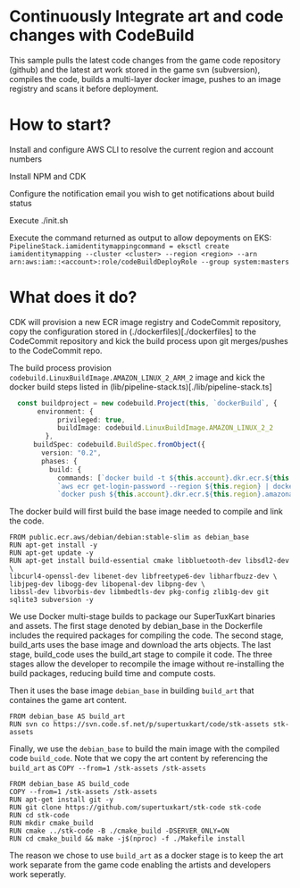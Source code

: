 # Continuously Integrate art and code changes with CodeBuild

This sample pulls the latest code changes from the game code repository (github) and the latest art work stored in the game svn (subversion), compiles the code, builds a multi-layer docker image, pushes to an image registry and scans it before deployment.

# How to start?

Install and configure AWS CLI to resolve the current region and account numbers

Install NPM and CDK

Configure the notification email you wish to get notifications about build status

Execute ./init.sh

Execute the command returned as output to allow depoyments on EKS: `PipelineStack.iamidentitymappingcommand = eksctl create iamidentitymapping --cluster <cluster> --region <region> --arn arn:aws:iam::<account>:role/codeBuildDeployRole --group system:masters`

# What does it do?

CDK will provision a new ECR image registry and CodeCommit repository, copy the configuration stored in (./dockerfiles)[./dockerfiles] to the CodeCommit repository and kick the build process upon git merges/pushes to the CodeCommit repo. 

The build process provision `codebuild.LinuxBuildImage.AMAZON_LINUX_2_ARM_2` image and kick the docker build steps listed in (lib/pipeline-stack.ts)[./lib/pipeline-stack.ts]

```ts
  const buildproject = new codebuild.Project(this, `dockerBuild`, {
       environment: {
            privileged: true,
            buildImage: codebuild.LinuxBuildImage.AMAZON_LINUX_2_2
         },
      buildSpec: codebuild.BuildSpec.fromObject({
        version: "0.2",
        phases: {
          build: {
            commands: [`docker build -t ${this.account}.dkr.ecr.${this.region}.amazonaws.com/${registry.repositoryName}:${baseImageVersion.valueAsString} .`,
            `aws ecr get-login-password --region ${this.region} | docker login --username AWS --password-stdin ${this.account}.dkr.ecr.${this.region}.amazonaws.com/${registry.repositoryName}`,
            `docker push ${this.account}.dkr.ecr.${this.region}.amazonaws.com/${registry.repositoryName}:${baseImageVersion.valueAsString}`],
```

The docker build will first build the base image needed to compile and link the code.

```
FROM public.ecr.aws/debian/debian:stable-slim as debian_base
RUN apt-get install -y
RUN apt-get update -y
RUN apt-get install build-essential cmake libbluetooth-dev libsdl2-dev \
libcurl4-openssl-dev libenet-dev libfreetype6-dev libharfbuzz-dev \
libjpeg-dev libogg-dev libopenal-dev libpng-dev \
libssl-dev libvorbis-dev libmbedtls-dev pkg-config zlib1g-dev git sqlite3 subversion -y
```

We use Docker multi-stage builds to package our SuperTuxKart binaries and assets.
The first stage denoted by debian_base in the Dockerfile includes the required packages for compiling the code. The second stage, build_arts uses the base image and download the arts objects. The last stage, build_code uses the build_art stage to compile it code. The three stages allow the developer to recompile the image without re-installing the build packages, reducing build time and compute costs.

Then it uses the base image `debian_base` in building `build_art` that containes the game art content. 

```
FROM debian_base AS build_art
RUN svn co https://svn.code.sf.net/p/supertuxkart/code/stk-assets stk-assets
```

Finally, we use the `debian_base` to build the main image with the compiled code `build_code`. Note that we copy the art content by referencing the `build_art` as `COPY --from=1 /stk-assets /stk-assets`

```
FROM debian_base AS build_code
COPY --from=1 /stk-assets /stk-assets
RUN apt-get install git -y
RUN git clone https://github.com/supertuxkart/stk-code stk-code
RUN cd stk-code
RUN mkdir cmake_build
RUN cmake ../stk-code -B ./cmake_build -DSERVER_ONLY=ON
RUN cd cmake_build && make -j$(nproc) -f ./Makefile install
```

The reason we chose to use `build_art` as a docker stage is to keep the art work separate from the game code enabling the artists and developers work seperatly. 
